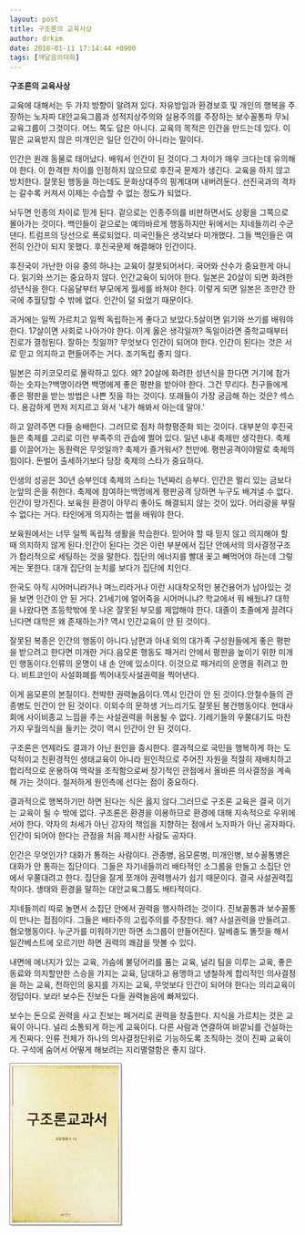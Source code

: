 ```yaml
---
layout: post
title: 구조론의 교육사상
author: drkim
date: 2018-01-11 17:14:44 +0900
tags: [깨달음의대화]
---
```

 
**구조론의 교육사상**

  


교육에 대해서는 두 가지 방향이 알려져 있다. 자유방임과 환경보호 및 개인의 행복을 주장하는 노자파 대안교육그룹과 성적지상주의와 실용주의를 주장하는 보수꼴통파 무뇌교육그룹이 그것이다. 어느 쪽도 답은 아니다. 교육의 목적은 인간을 만드는데 있다. 이 말은 교육받지 않은 미개인은 일단 인간이 아니라는 말이다.

  


인간은 원래 동물로 태어났다. 배워서 인간이 된 것이다.그 차이가 매우 크다는데 유의해야 한다. 이 한격한 차이를 인정하지 않으므로 후진국 문제가 생긴다. 교육을 하지 않고 방치한다. 잘못된 행동을 하는데도 문화상대주의 핑계대며 내버려둔다. 선진국과의 격차는 갈수록 커져서 이제는 수습할 수 없는 정도가 되었다.

  


놔두면 인종의 차이로 믿게 된다. 겉으로는 인종주의를 비판하면서도 상황을 그쪽으로 몰아가는 것이다. 백인들이 겉으로는 예의바르게 행동하지만 뒤에서는 지네들끼리 수군댄다. 트럼프의 당선으로 폭로되었다. 미국인들은 생각보다 미개했다. 그들 백인들은 여전히 인간이 되지 못했다. 후진국문제 해결해야 인간이다.

  


후진국이 가난한 이유 중의 하나는 교육이 잘못되어서다. 국어와 산수가 중요한게 아니다. 읽기와 쓰기는 중요하지 않다. 인간교육이 되어야 한다. 일본은 20살이 되면 화려한 성년식을 한다. 다음달부터 부모에게 월세를 바쳐야 한다. 이렇게 되면 일본은 조만간 한국에 추월당할 수 밖에 없다. 인간이 덜 되었기 때문이다.

  


과거에는 일찍 가르치고 일찍 독립하는게 좋다고 보았다.5살이면 읽기와 쓰기를 배워야 한다. 17살이면 사회로 나아가야 한다. 이게 옳은 생각일까? 독일이라면 중학교때부터 진로가 결정된다. 잘하는 짓일까? 무엇보다 인간이 되어야 한다. 인간이 된다는 것은 서로 믿고 의지하고 편들어주는 거다. 조기독립 좋지 않다.

  


일본은 히키코모리로 몰락하고 있다. 왜? 20살에 화려한 성년식을 한다면 거기에 참가하는 숫자는?백명이라면 백명에게 좋은 평판을 받아야 한다. 그건 무리다. 친구들에게 좋은 평판을 받는 방법은 나쁜 짓을 하는 것이다. 또래들이 가장 궁금해 하는 것은? 섹스다. 용감하게 먼저 저지르고 와서 '내가 해봐서 아는데 말야.'

  


하고 알려주면 다들 숭배한다. 그러므로 점차 하향평준화 되는 것이다. 대부분의 후진국들은 축제를 고리로 이런 부족주의 관습에 쩔어 있다. 일년 내내 축제만 생각한다. 축제를 이끌어가는 동원력은 무엇일까? 축제가 즐거워서? 천만에. 평판공격이야말로 축제의 힘이다. 돈벌어 출세하기보다 당장 축제의 스타가 중요하다.

  


인생의 성공은 30년 승부인데 축제의 스타는 1년짜리 승부다. 인간은 멀리 있는 금보다 눈앞의 은을 취한다. 축제에 참여하는백명에게 평판공격 당하면 누구도 배겨낼 수 없다. 인간이 망가진다. 보육원 환경이 아무리 좋아도 해결되지 않는 것이 있다. 어리광을 부릴 수 없다는 거다. 타인에게 의지하는 법을 배워야 한다.

  


보육원에서는 너무 일찍 독립적 생활을 학습한다. 믿어야 할 때 믿지 않고 의지해야 할 때 의지하지 않게 된다.인간이 된다는 것은 이런 부분에서 집단 안에서의 의사결정구조가 합리적으로 세팅하는 것을 말한다. 집단의 에너지를 빨대 꽂고 빼먹어야 하는데 그렇게는 못한다. 대개 집단의 눈치를 보다가 집단에 치인다.

  


한국도 아직 시어머니라거나 며느리라거나 이런 시대착오적인 봉건용어가 남아있는 것을 보면 인간이 안 된 거다. 21세기에 얼어죽을 시어머니냐? 학교에서 뭐 배웠냐? 대학을 나왔다면 초등학밖에 못 나온 잘못된 부모를 제압해야 한다. 대졸이 초졸에게 끌려다닌다면 대학은 왜 존재하는가? 역시 인간교육이 안 된 것이다.

  


잘못된 복종은 인간의 행동이 아니다.남편과 아내 외의 대가족 구성원들에게 좋은 평판을 받으려고 한다면 미개한 거다.음모론 행동도 패거리 안에서 평판을 높이기 위한 미개인 행동이다.인류의 운명이 내 손 안에 있소이다. 이것으로 패거리의 운명을 쥐려고 한다. 비트코인이 사설화폐를 찍어내듯사설권력을 찍어낸다.

  


이게 음모론의 본질이다. 천박한 권력놀음이다.역시 인간이 안 된 것이다.안철수들의 관종병도 인간이 안 된 것이다. 이외수의 문하생 거느리기도 잘못된 봉건행동이다. 현대사회에 사이비종교 느낌을 주는 사설권력을 허용될 수 없다. 기레기들의 우쭐대기도 마찬가지 우월의식을 들키는 것이 역시 인간이 안 된 것이다.

  


구조론은 언제라도 결과가 아닌 원인을 중시한다. 결과적으로 국민을 행복하게 하는 도덕적이고 친환경적인 생태교육이 아니라 원인적으로 주어진 자원을 적절히 재배치하고 합리적으로 운용하여 맥락을 조직함으로써 장기적인 관점에서 올바른 의사결정을 계속해 가는 것이다. 철저하게 원인측에 선다는 점이 중요하다.

  


결과적으로 행복하기만 하면 된다는 식은 옳지 않다.그러므로 구조론 교육은 결국 이기는 교육이 될 수 밖에 없다. 구조론은 환경을 이용하므로 환경에 대해 지속적으로 우위에 서야 한다. 약자의 처세가 아닌 강자의 책임을 지향하는 점에서 노자파가 아닌 공자파다. 인간이 되어야 한다는 관점을 처음 제시한 사람도 공자다.

  


인간은 무엇인가? 대화가 통하는 사람이다. 관종병, 음모론병, 미개인병, 보수꼴통병은 대화가 안 통하는 집단이다. 그들은 자기네들끼리 배타적인 소그룹을 만들고 소집단 안에서 우쭐대려고 한다. 집단을 잘게 쪼개야 권력행사가 쉽기 때문이다. 결국 사설권력집착이다. 생태와 환경을 말하는 대안교육그룹도 배타적이다.

  


지네들끼리 따로 놀면서 소집단 안에서 권력을 행사하려는 것이다. 진보꼴통과 보수꼴통이 만나는 접점이다. 그들은 배타주의 고립주의를 주장한다. 왜? 사설권력을 만들려고. 혐오행동이다. 누군가를 미워하기만 하면 소그룹이 만들어진다. 일베충도 똘짓을 해서 일간베스트에 오르기만 하면 권력의 쾌감을 맛볼 수 있다.

  


내면에 에너지가 있는 교육, 가슴에 불덩어리를 품는 교육, 널리 팀을 이루는 교육, 좋은 동료와 의지할만한 스승을 가지는 교육, 담대하고 용맹하고 냉철하게 합리적인 의사결정을 하는 교육, 천하인의 웅지를 가지는 교육, 무엇보다 인간이 되어야 한다는 의리교육이 정답이다. 보라! 보수든 진보든 다들 권력놀음에 빠져있다.

  


보수는 돈으로 권력을 사고 진보는 패거리로 권력을 창출한다. 지식을 가르치는 것은 교육이 아니다. 널리 소통되게 하는게 교육이다. 다른 사람과 연결하여 바깥뇌를 건설하는게 진짜다. 인류 전체가 하나의 의사결정단위로 기능하도록 조직하는 것이 진짜 교육이다. 구석에 숨어서 어떻게 해보려는 지리멸렬함은 좋지 않다.

  


![0.jpg](files/attach/images/198/162/923/0.jpg)